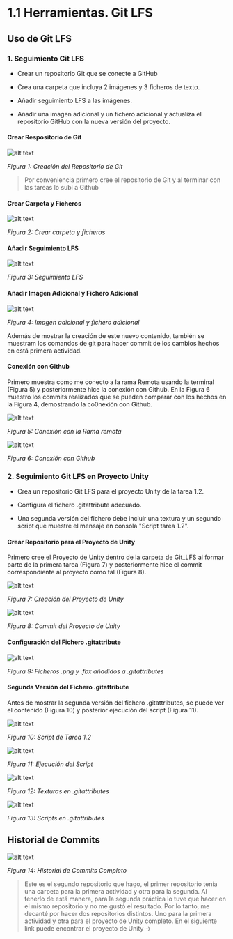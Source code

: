 # 1.1 Herramientas. Git LFS

## Uso de Git LFS

### 1. Seguimiento Git LFS

* Crear un repositorio Git que se conecte a GitHub

* Crea una carpeta que incluya 2 imágenes y 3 ficheros de texto. 

* Añadir seguimiento LFS a las imágenes.

* Añadir una imagen adicional y un fichero adicional y actualiza el repositorio GitHub con la nueva versión del proyecto.

#### Crear Respositorio de Git

![alt text](images/Git%20LFS%200.png)

*Figura 1: Creación del Repositorio de Git*

> Por conveniencia primero cree el repositorio de Git y al terminar con las tareas lo subí a Github

#### Crear Carpeta y Ficheros

![alt text](images/Git%20LFS%200.5.png)

*Figura 2: Crear carpeta y ficheros*

#### Añadir Seguimiento LFS 

![alt text](images/Git%20LFS%201.png)

*Figura 3: Seguimiento LFS*

#### Añadir Imagen Adicional y Fichero Adicional

![alt text](images/Git%20LFS%202.png)

*Figura 4: Imagen adicional y fichero adicional*

Además de mostrar la creación de este nuevo contenido, también se muestram los comandos de git para hacer commit de los cambios hechos en está primera actividad.

#### Conexión con Github

Primero muestra como me conecto a la rama Remota usando la terminal (Figura 5) y posteriormente hice la conexión con Github. En la Figura 6 muestro los commits realizados que se pueden comparar con los hechos en la Figura 4, demostrando la co0nexión con Github.

![alt text](images/Git%20LFS%203.png)

*Figura 5: Conexión con la Rama remota*

![alt text](images/Git%20LFS%204.png)

*Figura 6: Conexión con Github*

### 2. Seguimiento Git LFS en Proyecto Unity

* Crea un repositorio Git LFS para el proyecto Unity de la tarea 1.2. 

* Configura el fichero .gitattribute adecuado. 

* Una segunda versión del fichero debe incluir una textura y un segundo script que muestre el mensaje en consola "Script tarea 1.2".

#### Crear Repositorio para el Proyecto de Unity

Primero cree el Proyecto de Unity dentro de la carpeta de Git_LFS al formar parte de la primera tarea (Figura 7) y posteriormente hice el commit correspondiente al proyecto como
tal (Figura 8).

![alt text](images/Unity%201.png)

*Figura 7: Creación del Proyecto de Unity*

![alt text](images/Unity%203.png)

*Figura 8: Commit del Proyecto de Unity*

#### Configuración del Fichero .gitattribute

![alt text](images/Unity%202.png)

*Figura 9: Ficheros .png y .fbx añadidos a .gitattributes*

#### Segunda Versión del Fichero .gitattribute

Antes de mostrar la segunda versión del fichero .gitattributes, se puede ver el contenido (Figura 10) y posterior ejecución del script (Figura 11). 

![alt text](images/Unity%204.png)

*Figura 10: Script de Tarea 1.2*

![alt text](images/Unity%205.png)

*Figura 11: Ejecución del Script*

![alt text](images/Unity%206.png)

*Figura 12: Texturas en .gitattributes*

![alt text](images/Unity%207.png)

*Figura 13: Scripts en .gitattributes*

## Historial de Commits

![alt text](images/Unity%208.png)

*Figura 14: Historial de Commits Completo*

> Este es el segundo repositorio que hago, el primer repositorio tenía una carpeta para la primera actividad y otra para la segunda. Al tenerlo de está manera, para la segunda práctica lo tuve que hacer en el mismo repositorio y no me gustó el resultado. Por lo tanto, me decanté por hacer dos repositorios distintos. Uno para la primera actividad y otra para el proyecto de Unity completo. En el siguiente link puede encontrar el proyecto de Unity -> 